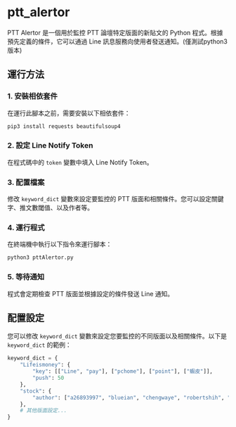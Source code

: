 # ptt_alertor

PTT Alertor 是一個用於監控 PTT 論壇特定版面的新貼文的 Python 程式。根據預先定義的條件，它可以通過 Line 訊息服務向使用者發送通知。(僅測試python3版本)

## 運行方法

### 1. 安裝相依套件
在運行此腳本之前，需要安裝以下相依套件：
```bash
pip3 install requests beautifulsoup4
```

### 2. 設定 Line Notify Token
在程式碼中的 `token` 變數中填入 Line Notify Token。

### 3. 配置檔案
修改 `keyword_dict` 變數來設定要監控的 PTT 版面和相關條件。您可以設定關鍵字、推文數閾值、以及作者等。

### 4. 運行程式
在終端機中執行以下指令來運行腳本：
```bash
python3 pttAlertor.py
```

### 5. 等待通知
程式會定期檢查 PTT 版面並根據設定的條件發送 Line 通知。

## 配置設定

您可以修改 `keyword_dict` 變數來設定您要監控的不同版面以及相關條件。以下是 `keyword_dict` 的範例：

```python
keyword_dict = {
    "Lifeismoney": {
        "key": [["Line", "pay"], ["pchome"], ["point"], ["蝦皮"]],
        "push": 50
    },
    "stock": {
        "author": ["a26893997", "blueian", "chengwaye", "robertshih", "nuggets", "newconfidenc", "guilty13", "drgon", "s10330076", "tamama000", "test520", "zesonpso"]
    },
    # 其他版面設定...
}